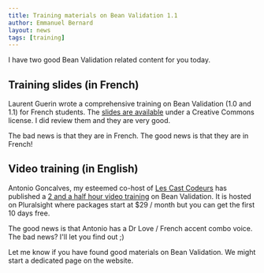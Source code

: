 ```yaml
---
title: Training materials on Bean Validation 1.1
author: Emmanuel Bernard
layout: news
tags: [training]
---
```


I have two good Bean Validation related content for you today.

## Training slides (in French)

Laurent Guerin wrote a comprehensive training on Bean Validation (1.0 and 1.1) for French students.
The [slides are available](http://fr.slideshare.net/lguerin/cours-javabean-validationv11) under a Creative Commons license.
I did review them and they are very good.

The bad news is that they are in French.
The good news is that they are in French!

## Video training (in English)

Antonio Goncalves, my esteemed co-host of [Les Cast Codeurs](http://lescastcodeurs.com) has published
a [2 and a half hour video training](http://pluralsight.com/training/Courses/Description/bean-validation) on Bean Validation.
It is hosted on Pluralsight where packages start at $29 / month but you can get the first 10 days free.

The good news is that Antonio has a Dr Love / French accent combo voice.
The bad news? I'll let you find out ;)

Let me know if you have found good materials on Bean Validation.
We might start a dedicated page on the website.
